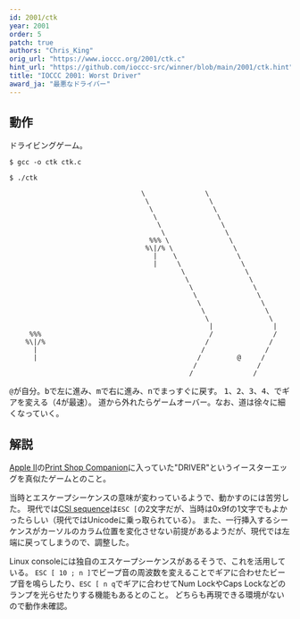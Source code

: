 ```yaml
---
id: 2001/ctk
year: 2001
order: 5
patch: true
authors: "Chris_King"
orig_url: "https://www.ioccc.org/2001/ctk.c"
hint_url: "https://github.com/ioccc-src/winner/blob/main/2001/ctk.hint"
title: "IOCCC 2001: Worst Driver"
award_ja: "最悪なドライバー"
---
```


## 動作

ドライビングゲーム。

```
$ gcc -o ctk ctk.c

$ ./ctk
```

```
                                 \               \
                                  \               \
                                   \               \
                                    \               \
                                     \               \
                                      \               \
                                   %%% \               \
                                  %\|/% \               \
                                    |    \               \
                                    |     \               \
                                           \               \
                                            \               \
                                             \               \
                                              \               \
                                               \               \
                                                \               \
                                                 \               \
                                                  |               |
     %%%                                          /               /
    %\|/%                                        /               /
      |                                         /               /
      |                                        /         @     /
                                              /               /
                                             /               /
```

`@`が自分。<kbd>b</kbd>で左に進み、<kbd>m</kbd>で右に進み、<kbd>n</kbd>でまっすぐに戻す。
<kbd>1</kbd>、<kbd>2</kbd>、<kbd>3</kbd>、<kbd>4</kbd>、でギアを変える（4が最速）。
道から外れたらゲームオーバー。なお、道は徐々に細くなっていく。

## 解説

[Apple II](https://en.wikipedia.org/wiki/Apple_II)の[Print Shop Companion](https://en.wikipedia.org/wiki/The_Print_Shop#The_Print_Shop_Companion)に入っていた"DRIVER"というイースターエッグを真似たゲームとのこと。

当時とエスケープシーケンスの意味が変わっているようで、動かすのには苦労した。
現代では[CSI sequence](https://en.wikipedia.org/wiki/ANSI_escape_code#Escape_sequences)は`ESC [`の2文字だが、当時は0x9fの1文字でもよかったらしい（現代ではUnicodeに乗っ取られている）。
また、一行挿入するシーケンスがカーソルのカラム位置を変化させない前提があるようだが、現代では左端に戻ってしまうので、調整した。

Linux consoleには独自のエスケープシーケンスがあるそうで、これを活用している。
`ESC [ 10 ; n ]`でビープ音の周波数を変えることでギアに合わせたビープ音を鳴らしたり、`ESC [ n q`でギアに合わせてNum LockやCaps Lockなどのランプを光らせたりする機能もあるとのこと。
どちらも再現できる環境がないので動作未確認。
